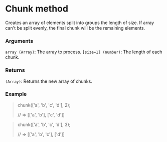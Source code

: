 # Chunk method

Creates an array of elements split into groups the length of size. If array can't be split evenly, the final chunk will be the remaining elements.

### Arguments
`array (Array)`: The array to process.
`[size=1] (number)`: The length of each chunk.

### Returns
`(Array)`: Returns the new array of chunks.

### Example
> chunk(['a', 'b', 'c', 'd'], 2);
> 
> // => [['a', 'b'], ['c', 'd']]

> chunk(['a', 'b', 'c', 'd'], 3);
> 
> // => [['a', 'b', 'c'], ['d']]
